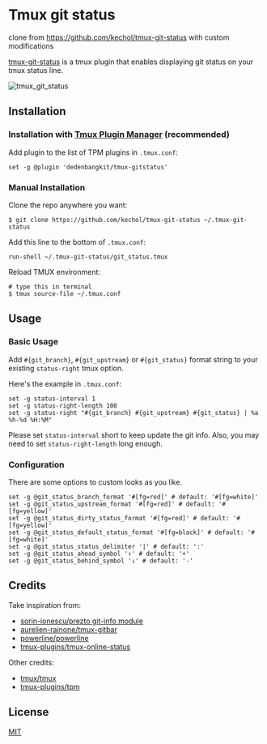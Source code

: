 # Tmux git status

clone from https://github.com/kechol/tmux-git-status with custom modifications

[tmux-git-status](https://github.com/kechol/tmux-git-status) is a tmux plugin that enables displaying git status on your tmux status line.

![tmux_git_status](https://github.com/kechol/tmux-git-status/raw/master/screenshots/tmux_git_status.png)


## Installation

### Installation with [Tmux Plugin Manager](https://github.com/tmux-plugins/tpm) (recommended)

Add plugin to the list of TPM plugins in `.tmux.conf`:

```tmux
set -g @plugin 'dedenbangkit/tmux-gitstatus'
```


### Manual Installation

Clone the repo anywhere you want:

```console
$ git clone https://github.com/kechol/tmux-git-status ~/.tmux-git-status
```

Add this line to the bottom of `.tmux.conf`:

```tmux
run-shell ~/.tmux-git-status/git_status.tmux
```

Reload TMUX environment:

```console
# type this in terminal
$ tmux source-file ~/.tmux.conf
```


## Usage

### Basic Usage

Add `#{git_branch}`, `#{git_upstream}` or `#{git_status}` format string to your existing `status-right` tmux
option.

Here's the example in `.tmux.conf`:

```tmux
set -g status-interval 1
set -g status-right-length 100
set -g status-right "#{git_branch} #{git_upstream} #{git_status} | %a %h-%d %H:%M"
```

Please set `status-interval` short to keep update the git info. Also, you may need to set `status-right-length` long enough.

### Configuration

There are some options to custom looks as you like.

```tmux
set -g @git_status_branch_format '#[fg=red]' # default: '#[fg=white]'
set -g @git_status_upstream_format '#[fg=red]' # default: '#[fg=yellow]'
set -g @git_status_dirty_status_format '#[fg=red]' # default: '#[fg=yellow]'
set -g @git_status_default_status_format '#[fg=black]' # default: '#[fg=white]'
set -g @git_status_status_delimiter '|' # default: ':'
set -g @git_status_ahead_symbol '↑' # default: '+'
set -g @git_status_behind_symbol '↓' # default: '-'
```


## Credits

Take inspiration from:

- [sorin-ionescu/prezto git-info module](https://github.com/sorin-ionescu/prezto)
- [aurelien-rainone/tmux-gitbar](https://github.com/aurelien-rainone/tmux-gitbar)
- [powerline/powerline](https://github.com/powerline/powerline)
- [tmux-plugins/tmux-online-status](https://github.com/tmux-plugins/tmux-online-status)

Other credits:
- [tmux/tmux](https://github.com/tmux/tmux)
- [tmux-plugins/tpm](https://github.com/tmux-plugins/tpm)

## License

[MIT](LICENSE.md)
